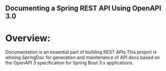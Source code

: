 ## Documenting a Spring REST API Using OpenAPI 3.0

# Overview:
Documentation is an essential part of building REST APIs.This project is whoing SpringDoc for generation and maintenance of API docs based on the OpenAPI 3 specification for Spring Boot 3.x applications.
